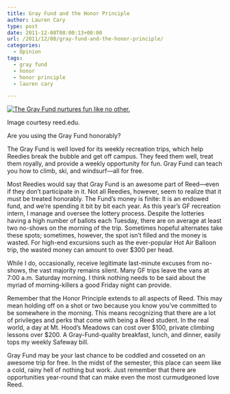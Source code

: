 ```yaml
---
title: Gray Fund and the Honor Principle
author: Lauren Cary
type: post
date: 2011-12-08T08:00:13+00:00
url: /2011/12/08/gray-fund-and-the-honor-principle/
categories:
  - Opinion
tags:
  - gray fund
  - honor
  - honor principle
  - lauren cary

---
```

<div id="attachment_1117" style="width: 310px" class="wp-caption alignright">
  <a href="https://i2.wp.com/www.reedquest.org/wp-content/uploads/2011/12/events_bgnd.jpeg"><img class="size-medium wp-image-1117" title="hotairballoongf" src="https://i0.wp.com/www.reedquest.org/wp-content/uploads/2011/12/events_bgnd-300x277.jpg?resize=300%2C277" alt="The Gray Fund nurtures fun like no other." data-recalc-dims="1" /></a>
  
  <p class="wp-caption-text">
    Image courtesy reed.edu.
  </p>
</div>

Are you using the Gray Fund honorably?

The Gray Fund is well loved for its weekly recreation trips, which help Reedies break the bubble and get off campus. They feed them well, treat them royally, and provide a weekly opportunity for fun. Gray Fund can teach you how to climb, ski, and windsurf—all for free.

Most Reedies would say that Gray Fund is an awesome part of Reed—even if they don’t participate in it. Not all Reedies, however, seem to realize that it must be treated honorably. The Fund&#8217;s money is finite: It is an endowed fund, and we’re spending it bit by bit each year. As this year’s GF recreation intern, I manage and oversee the lottery process. Despite the lotteries having a high number of ballots each Tuesday, there are on average at least two no-shows on the morning of the trip. Sometimes hopeful alternates take these spots; sometimes, however, the spot isn’t filled and the money is wasted. For high-end excursions such as the ever-popular Hot Air Balloon trip, the wasted money can amount to over $300 per head.

While I do, occasionally, receive legitimate last-minute excuses from no-shows, the vast majority remains silent. Many GF trips leave the vans at 7:00 a.m. Saturday morning. I think nothing needs to be said about the myriad of morning-killers a good Friday night can provide.

Remember that the Honor Principle extends to all aspects of Reed. This may mean holding off on a shot or two because you know you’ve committed to be somewhere in the morning. This means recognizing that there are a lot of privileges and perks that come with being a Reed student. In the real world, a day at Mt. Hood’s Meadows can cost over $100, private climbing lessons over $200. A Gray-Fund-quality breakfast, lunch, and dinner, easily tops my weekly Safeway bill.

Gray Fund may be your last chance to be coddled and cosseted on an awesome trip for free. In the midst of the semester, this place can seem like a cold, rainy hell of nothing but work. Just remember that there are opportunities year-round that can make even the most curmudgeoned love Reed.